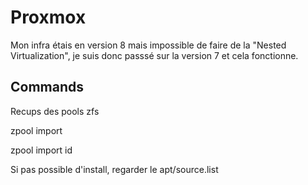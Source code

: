 # Proxmox

Mon infra étais en version 8 mais impossible de faire de la "Nested Virtualization", je suis donc passsé sur la version 7 et cela fonctionne.


## Commands

Recups des pools zfs 

zpool import

zpool import id

Si pas possible d'install, regarder le apt/source.list 

